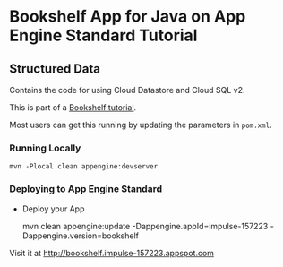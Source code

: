 # Bookshelf App for Java on App Engine Standard Tutorial
## Structured Data

Contains the code for using Cloud Datastore and Cloud SQL v2.

This is part of a [Bookshelf tutorial](https://cloud.google.com/java/getting-started/tutorial-app).

Most users can get this running by updating the parameters in `pom.xml`.

### Running Locally

    mvn -Plocal clean appengine:devserver

### Deploying to App Engine Standard

* Deploy your App

    mvn clean appengine:update -Dappengine.appId=impulse-157223 -Dappengine.version=bookshelf

Visit it at http://bookshelf.impulse-157223.appspot.com

